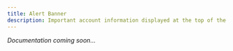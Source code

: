 ```yaml
---
title: Alert Banner
description: Important account information displayed at the top of the page or application.
---
```

*Documentation coming soon...*
